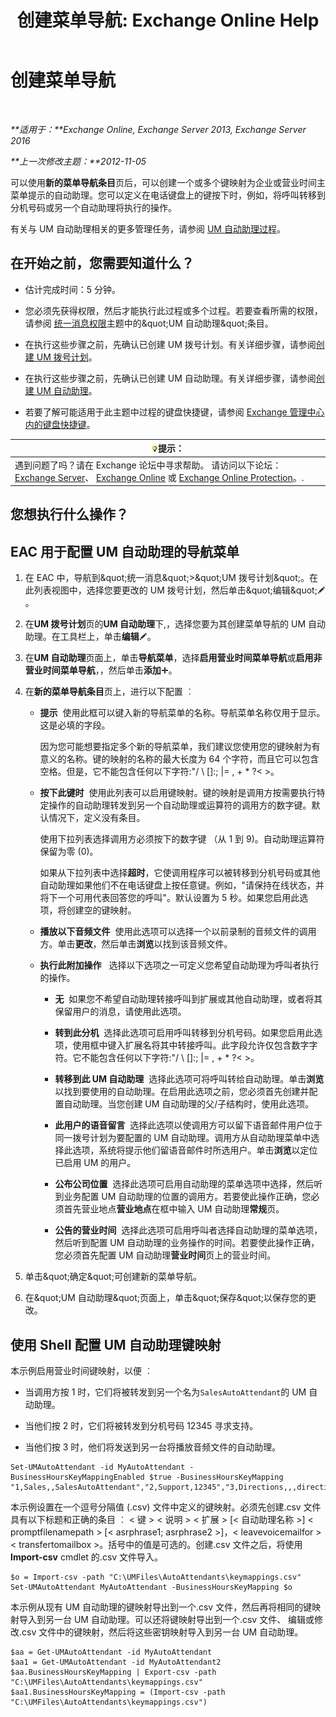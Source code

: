 ﻿---
title: '创建菜单导航: Exchange Online Help'
TOCTitle: 创建菜单导航
ms:assetid: 3cfc9a01-0a61-4d15-9561-621568dc30d9
ms:mtpsurl: https://technet.microsoft.com/zh-cn/library/Aa997471(v=EXCHG.150)
ms:contentKeyID: 50490392
ms.date: 05/23/2018
mtps_version: v=EXCHG.150
f1_keywords:
- Microsoft.Exchange.Management.SnapIn.Esm.OrganizationConfiguration.UnifiedMessaging.AutoAttendantKeyMappingControl
ms.translationtype: MT
---

# 创建菜单导航

 

_**适用于：**Exchange Online, Exchange Server 2013, Exchange Server 2016_

_**上一次修改主题：**2012-11-05_

可以使用**新的菜单导航条目**页后，可以创建一个或多个键映射为企业或营业时间主菜单提示的自动助理。您可以定义在电话键盘上的键按下时，例如，将呼叫转移到分机号码或另一个自动助理将执行的操作。

有关与 UM 自动助理相关的更多管理任务，请参阅 [UM 自动助理过程](um-auto-attendant-procedures-exchange-2013-help.md)。

## 在开始之前，您需要知道什么？

  - 估计完成时间：5 分钟。

  - 您必须先获得权限，然后才能执行此过程或多个过程。若要查看所需的权限，请参阅 [统一消息权限](unified-messaging-permissions-exchange-2013-help.md)主题中的\&quot;UM 自动助理\&quot;条目。

  - 在执行这些步骤之前，先确认已创建 UM 拨号计划。有关详细步骤，请参阅[创建 UM 拨号计划](create-a-um-dial-plan-exchange-2013-help.md)。

  - 在执行这些步骤之前，先确认已创建 UM 自动助理。有关详细步骤，请参阅[创建 UM 自动助理](create-a-um-auto-attendant-exchange-2013-help.md)。

  - 若要了解可能适用于此主题中过程的键盘快捷键，请参阅 [Exchange 管理中心内的键盘快捷键](keyboard-shortcuts-in-the-exchange-admin-center-exchange-online-protection-help.md)。

<table>
<thead>
<tr class="header">
<th><img src="images/Bb124558.tip(EXCHG.150).gif" title="提示" alt="提示" />提示：</th>
</tr>
</thead>
<tbody>
<tr class="odd">
<td>遇到问题了吗？请在 Exchange 论坛中寻求帮助。 请访问以下论坛：<a href="https://go.microsoft.com/fwlink/p/?linkid=60612">Exchange Server</a>、 <a href="https://go.microsoft.com/fwlink/p/?linkid=267542">Exchange Online</a> 或 <a href="https://go.microsoft.com/fwlink/p/?linkid=285351">Exchange Online Protection</a>。.</td>
</tr>
</tbody>
</table>


## 您想执行什么操作？

## EAC 用于配置 UM 自动助理的导航菜单

1.  在 EAC 中，导航到\&quot;统一消息\&quot;\>\&quot;UM 拨号计划\&quot;。在此列表视图中，选择您要更改的 UM 拨号计划，然后单击\&quot;编辑\&quot;![编辑图标](images/Bb124582.6f53ccb2-1f13-4c02-bea0-30690e6ea71d(EXCHG.150).gif "编辑图标")。

2.  在**UM 拨号计划**页的**UM 自动助理**下,，选择您要为其创建菜单导航的 UM 自动助理。在工具栏上，单击**编辑**![编辑图标](images/Bb124582.6f53ccb2-1f13-4c02-bea0-30690e6ea71d(EXCHG.150).gif "编辑图标")。

3.  在**UM 自动助理**页面上，单击**导航菜单**，选择**启用营业时间菜单导航**或**启用非营业时间菜单导航**，，然后单击**添加**![添加图标](images/JJ218640.c1e75329-d6d7-4073-a27d-498590bbb558(EXCHG.150).gif "添加图标")。

4.  在**新的菜单导航条目**页上，进行以下配置 ︰
    
      - **提示**  使用此框可以键入新的导航菜单的名称。导航菜单名称仅用于显示。这是必填的字段。
        
        因为您可能想要指定多个新的导航菜单，我们建议您使用您的键映射为有意义的名称。键的映射的名称的最大长度为 64 个字符，而且它可以包含空格。但是，它不能包含任何以下字符:"/ \\ \[\]:; |= , + \* ?\< \>。
    
      - **按下此键时**  使用此列表可以启用键映射。键的映射是调用方按需要执行特定操作的自动助理转发到另一个自动助理或运算符的调用方的数字键。默认情况下，定义没有条目。
        
        使用下拉列表选择调用方必须按下的数字键 （从 1 到 9)。自动助理运算符保留为零 (0)。
        
        如果从下拉列表中选择**超时**，它使调用程序可以被转移到分机号码或其他自动助理如果他们不在电话键盘上按任意键。例如，"请保持在线状态，并将下一个可用代表回答您的呼叫"。默认设置为 5 秒。如果您启用此选项，将创建空的键映射。
    
      - **播放以下音频文件**  使用此选项可以选择一个以前录制的音频文件的调用方。单击**更改**，然后单击**浏览**以找到该音频文件。
    
      - **执行此附加操作**   选择以下选项之一可定义您希望自动助理为呼叫者执行的操作。
        
          - **无**  如果您不希望自动助理转接呼叫到扩展或其他自动助理，或者将其保留用户的消息，请使用此选项。
        
          - **转到此分机**  选择此选项可启用呼叫转移到分机号码。如果您启用此选项，使用框中键入扩展名将其中转接呼叫。此字段允许仅包含数字字符。它不能包含任何以下字符:"/ \\ \[\]:; |= , + \* ?\< \>。
        
          - **转移到此 UM 自动助理**  选择此选项可将呼叫转给自动助理。单击**浏览**以找到要使用的自动助理。在启用此选项之前，您必须首先创建并配置自动助理。当您创建 UM 自动助理的父/子结构时，使用此选项。
        
          - **此用户的语音留言**  选择此选项以使调用方可以留下语音邮件用户位于同一拨号计划为要配置的 UM 自动助理。调用方从自动助理菜单中选择此选项，系统将提示他们留语音邮件时所选用户。单击**浏览**以定位已启用 UM 的用户。
        
          - **公布公司位置**  选择此选项可启用自动助理的菜单选项中选择，然后听到业务配置 UM 自动助理的位置的调用方。若要使此操作正确，您必须首先营业地点**营业地点**在框中输入 UM 自动助理**常规**页。
        
          - **公告的营业时间**  选择此选项可启用呼叫者选择自动助理的菜单选项，然后听到配置 UM 自动助理的业务操作的时间。若要使此操作正确，您必须首先配置 UM 自动助理**营业时间**页上的营业时间。

5.  单击\&quot;确定\&quot;可创建新的菜单导航。

6.  在\&quot;UM 自动助理\&quot;页面上，单击\&quot;保存\&quot;以保存您的更改。

## 使用 Shell 配置 UM 自动助理键映射

本示例启用营业时间键映射，以便 ︰

  - 当调用方按 1 时，它们将被转发到另一个名为`SalesAutoAttendant`的 UM 自动助理。

  - 当他们按 2 时，它们将被转发到分机号码 12345 寻求支持。

  - 当他们按 3 时，他们将发送到另一台将播放音频文件的自动助理。

<!-- end list -->

    Set-UMAutoAttendant -id MyAutoAttendant -BusinessHoursKeyMappingEnabled $true -BusinessHoursKeyMapping "1,Sales,,SalesAutoAttendant","2,Support,12345","3,Directions,,,directions.wav"

本示例设置在一个逗号分隔值 (.csv) 文件中定义的键映射。必须先创建.csv 文件具有以下标题和正确的条目 ︰ \< 键 \> \< 说明 \> \< 扩展 \> \[\< 自动助理名称 \>\] \< promptfilenamepath \> \[\< asrphrase1; asrphrase2 \>\]，\< leavevoicemailfor \> \< transfertomailbox \>。括号中的值是可选的。创建.csv 文件之后，将使用**Import-csv** cmdlet 的.csv 文件导入。

    $o = Import-csv -path "C:\UMFiles\AutoAttendants\keymappings.csv"
    Set-UMAutoAttendant MyAutoAttendant -BusinessHoursKeyMapping $o

本示例从现有 UM 自动助理的键映射导出到一个.csv 文件，然后再将相同的键映射导入到另一台 UM 自动助理。可以还将键映射导出到一个.csv 文件、 编辑或修改.csv 文件中的键映射，然后将这些密钥映射导入到另一台 UM 自动助理。

    $aa = Get-UMAutoAttendant -id MyAutoAttendant
    $aa1 = Get-UMAutoAttendant -id MyAutoAttendant2
    $aa.BusinessHoursKeyMapping | Export-csv -path "C:\UMFiles\AutoAttendants\keymappings.csv"
    $aa1.BusinessHoursKeyMapping = (Import-csv -path "C:\UMFiles\AutoAttendants\keymappings.csv")

